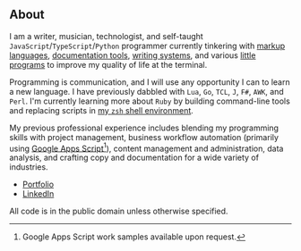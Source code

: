 ## About

I am a writer, musician, technologist, and self-taught `JavaScript`/`TypeScript`/`Python` programmer currently tinkering with [markup languages](https://github.com/unforswearing/todo_markup.js), [documentation tools](https://github.com/unforswearing/xdoc), [writing systems](https://github.com/unforswearing/poyml), and various [little programs](https://github.com/unforswearing?tab=repositories&q=&type=&language=shell) to improve my quality of life at the terminal.

Programming is communication, and I will use any opportunity I can to learn a new language. I have previously dabbled with `Lua`, `Go`, `TCL`, `J`, `F#`, `AWK`, and `Perl`. I'm currently learning more about `Ruby` by building command-line tools and replacing scripts in [my `zsh` shell environment](https://github.com/unforswearing/zsh-config).

My previous professional experience includes blending my programming skills with project management, business workflow automation (primarily using [Google Apps Script](https://github.com/unforswearing?tab=repositories&q=gas)[^*]), content management and administration, data analysis, and crafting copy and documentation for a wide variety of industries.

- [Portfolio](https://unforswearing.com)
- [LinkedIn](https://linkedin.com/in/alvin-charity)

All code is in the public domain unless otherwise specified.

[^*]: Google Apps Script work samples available upon request.

